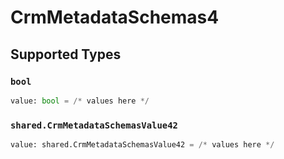# CrmMetadataSchemas4


## Supported Types

### `bool`

```python
value: bool = /* values here */
```

### `shared.CrmMetadataSchemasValue42`

```python
value: shared.CrmMetadataSchemasValue42 = /* values here */
```


